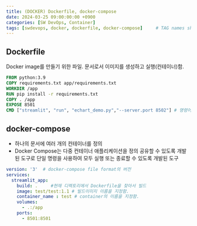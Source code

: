 ```yaml
---
title: (DOCKER) Dockerfile, docker-compose
date: 2024-03-25 09:00:00:00 +0900
categories: [SW DevOps, Container]
tags: [swdevops, docker, dockerfile, docker-compose]     # TAG names should always be lowercase
--- 
```


## Dockerfile
Docker image를 만들기 위한 파일. 문서로서 이미지를 생성하고 실행(컨테이너)함.

``` Dockerfile
FROM python:3.9
COPY requirements.txt app/requirements.txt
WORKDIR /app
RUN pip install -r requirements.txt
COPY . /app
EXPOSE 8501
CMD ["streamlit", "run", "echart_demo.py","--server.port 8502"] # 명령어에 맞는 옵션을 줄수 있다.
```

## docker-compose
- 하나의 문서에 여러 개의 컨테이너를 정의<br>
- Docker Compose는 다중 컨테이너 애플리케이션을 정의 공유할 수 있도록 개발된 도구로 단일 명령을 사용하여 모두 실행 또는 종료할 수 있도록 개발된 도구

```yaml
version: '3'  # docker-compose file format의 버전
services:
  streamlit_app:
    build: .     #현재 디렉토리에서 Dockerfile을 찾아서 빌드
    image: test/test:1.1 # 빌드이미지 이름을 지정함. 
    container_name : test # container의 이름을 지정함.
    volumes:
      - .:/app
    ports:
      - 8501:8501
```

